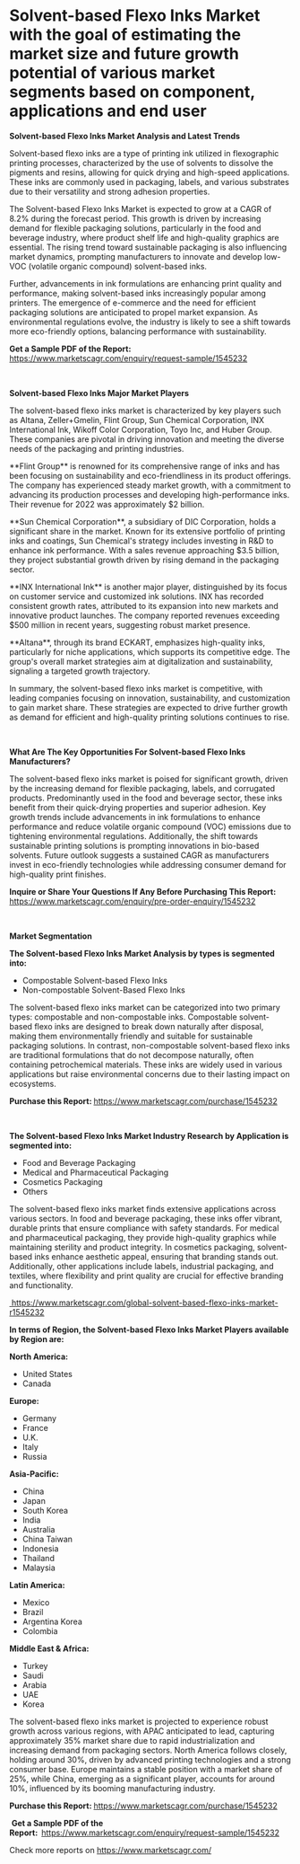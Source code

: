 <p><h1>Solvent-based Flexo Inks Market with the goal of estimating the market size and future growth potential of various market segments based on component, applications and end user</h1></p><p><strong>Solvent-based Flexo Inks Market Analysis and Latest Trends</strong></p>
<p><p>Solvent-based flexo inks are a type of printing ink utilized in flexographic printing processes, characterized by the use of solvents to dissolve the pigments and resins, allowing for quick drying and high-speed applications. These inks are commonly used in packaging, labels, and various substrates due to their versatility and strong adhesion properties.</p><p>The Solvent-based Flexo Inks Market is expected to grow at a CAGR of 8.2% during the forecast period. This growth is driven by increasing demand for flexible packaging solutions, particularly in the food and beverage industry, where product shelf life and high-quality graphics are essential. The rising trend toward sustainable packaging is also influencing market dynamics, prompting manufacturers to innovate and develop low-VOC (volatile organic compound) solvent-based inks. </p><p>Further, advancements in ink formulations are enhancing print quality and performance, making solvent-based inks increasingly popular among printers. The emergence of e-commerce and the need for efficient packaging solutions are anticipated to propel market expansion. As environmental regulations evolve, the industry is likely to see a shift towards more eco-friendly options, balancing performance with sustainability.</p></p>
<p><strong>Get a Sample PDF of the Report:&nbsp;</strong> <a href="https://www.marketscagr.com/enquiry/request-sample/1545232?utm_campaign=1909&utm_medium=2&utm_source=Github&utm_content=ia&utm_term=02022025&utm_id=solvent-based-flexo-inks">https://www.marketscagr.com/enquiry/request-sample/1545232</a></p>
<p>&nbsp;</p>
<p><strong>Solvent-based Flexo Inks Major Market Players</strong></p>
<p><p>The solvent-based flexo inks market is characterized by key players such as Altana, Zeller+Gmelin, Flint Group, Sun Chemical Corporation, INX International Ink, Wikoff Color Corporation, Toyo Inc, and Huber Group. These companies are pivotal in driving innovation and meeting the diverse needs of the packaging and printing industries.</p><p>**Flint Group** is renowned for its comprehensive range of inks and has been focusing on sustainability and eco-friendliness in its product offerings. The company has experienced steady market growth, with a commitment to advancing its production processes and developing high-performance inks. Their revenue for 2022 was approximately $2 billion.</p><p>**Sun Chemical Corporation**, a subsidiary of DIC Corporation, holds a significant share in the market. Known for its extensive portfolio of printing inks and coatings, Sun Chemical's strategy includes investing in R&D to enhance ink performance. With a sales revenue approaching $3.5 billion, they project substantial growth driven by rising demand in the packaging sector.</p><p>**INX International Ink** is another major player, distinguished by its focus on customer service and customized ink solutions. INX has recorded consistent growth rates, attributed to its expansion into new markets and innovative product launches. The company reported revenues exceeding $500 million in recent years, suggesting robust market presence.</p><p>**Altana**, through its brand ECKART, emphasizes high-quality inks, particularly for niche applications, which supports its competitive edge. The group's overall market strategies aim at digitalization and sustainability, signaling a targeted growth trajectory.</p><p>In summary, the solvent-based flexo inks market is competitive, with leading companies focusing on innovation, sustainability, and customization to gain market share. These strategies are expected to drive further growth as demand for efficient and high-quality printing solutions continues to rise.</p></p>
<p>&nbsp;</p>
<p><strong>What Are The Key Opportunities For Solvent-based Flexo Inks Manufacturers?</strong></p>
<p><p>The solvent-based flexo inks market is poised for significant growth, driven by the increasing demand for flexible packaging, labels, and corrugated products. Predominantly used in the food and beverage sector, these inks benefit from their quick-drying properties and superior adhesion. Key growth trends include advancements in ink formulations to enhance performance and reduce volatile organic compound (VOC) emissions due to tightening environmental regulations. Additionally, the shift towards sustainable printing solutions is prompting innovations in bio-based solvents. Future outlook suggests a sustained CAGR as manufacturers invest in eco-friendly technologies while addressing consumer demand for high-quality print finishes.</p></p>
<p><strong>Inquire or Share Your Questions If Any Before Purchasing This Report:</strong> <a href="https://www.marketscagr.com/enquiry/pre-order-enquiry/1545232?utm_campaign=1909&utm_medium=2&utm_source=Github&utm_content=ia&utm_term=02022025&utm_id=solvent-based-flexo-inks">https://www.marketscagr.com/enquiry/pre-order-enquiry/1545232</a></p>
<p>&nbsp;</p>
<p><strong>Market Segmentation</strong></p>
<p><strong>The Solvent-based Flexo Inks Market Analysis by types is segmented into:</strong></p>
<p><ul><li>Compostable Solvent-based Flexo Inks</li><li>Non-compostable Solvent-Based Flexo Inks</li></ul></p>
<p><p>The solvent-based flexo inks market can be categorized into two primary types: compostable and non-compostable inks. Compostable solvent-based flexo inks are designed to break down naturally after disposal, making them environmentally friendly and suitable for sustainable packaging solutions. In contrast, non-compostable solvent-based flexo inks are traditional formulations that do not decompose naturally, often containing petrochemical materials. These inks are widely used in various applications but raise environmental concerns due to their lasting impact on ecosystems.</p></p>
<p><strong>Purchase this Report:&nbsp;</strong><a href="https://www.marketscagr.com/purchase/1545232?utm_campaign=1909&utm_medium=2&utm_source=Github&utm_content=ia&utm_term=02022025&utm_id=solvent-based-flexo-inks">https://www.marketscagr.com/purchase/1545232</a></p>
<p>&nbsp;</p>
<p><strong>The Solvent-based Flexo Inks Market Industry Research by Application is segmented into:</strong></p>
<p><ul><li>Food and Beverage Packaging</li><li>Medical and Pharmaceutical Packaging</li><li>Cosmetics Packaging</li><li>Others</li></ul></p>
<p><p>The solvent-based flexo inks market finds extensive applications across various sectors. In food and beverage packaging, these inks offer vibrant, durable prints that ensure compliance with safety standards. For medical and pharmaceutical packaging, they provide high-quality graphics while maintaining sterility and product integrity. In cosmetics packaging, solvent-based inks enhance aesthetic appeal, ensuring that branding stands out. Additionally, other applications include labels, industrial packaging, and textiles, where flexibility and print quality are crucial for effective branding and functionality.</p></p>
<p><a href="https://www.marketscagr.com/global-solvent-based-flexo-inks-market-r1545232?utm_campaign=1909&utm_medium=2&utm_source=Github&utm_content=ia&utm_term=02022025&utm_id=solvent-based-flexo-inks">&nbsp;https://www.marketscagr.com/global-solvent-based-flexo-inks-market-r1545232</a></p>
<p><strong>In terms of Region, the Solvent-based Flexo Inks Market Players available by Region are:</strong></p>
<p>
    <p> <strong> North America: </strong>
        <ul>
            <li>United States</li>
            <li>Canada</li>
        </ul>
        </p> 
    <p> <strong> Europe: </strong>
        <ul>
            <li>Germany</li>
            <li>France</li>
            <li>U.K.</li>
            <li>Italy</li>
            <li>Russia</li>
        </ul>
        </p> 
    <p> <strong> Asia-Pacific: </strong>
        <ul>
            <li>China</li>
            <li>Japan</li>
            <li>South Korea</li>
            <li>India</li>
            <li>Australia</li>
            <li>China Taiwan</li>
            <li>Indonesia</li>
            <li>Thailand</li>
            <li>Malaysia</li>
        </ul>
        </p> 
    <p> <strong> Latin America: </strong>
        <ul>
            <li>Mexico</li>
            <li>Brazil</li>
            <li>Argentina Korea</li>
            <li>Colombia</li>
        </ul>
        </p> 
    <p> <strong> Middle East & Africa: </strong>
        <ul>
            <li>Turkey</li>
            <li>Saudi</li>
            <li>Arabia</li>
            <li>UAE</li>
            <li>Korea</li>
        </ul>
    </p>
    </p>
<p><p>The solvent-based flexo inks market is projected to experience robust growth across various regions, with APAC anticipated to lead, capturing approximately 35% market share due to rapid industrialization and increasing demand from packaging sectors. North America follows closely, holding around 30%, driven by advanced printing technologies and a strong consumer base. Europe maintains a stable position with a market share of 25%, while China, emerging as a significant player, accounts for around 10%, influenced by its booming manufacturing industry.</p></p>
<p><strong>Purchase this Report: </strong><a href="https://www.marketscagr.com/purchase/1545232?utm_campaign=1909&utm_medium=2&utm_source=Github&utm_content=ia&utm_term=02022025&utm_id=solvent-based-flexo-inks">https://www.marketscagr.com/purchase/1545232</a></p>
<p>&nbsp;<strong>Get a Sample PDF of the Report:&nbsp;&nbsp;</strong><a href="https://www.marketscagr.com/enquiry/request-sample/1545232?utm_campaign=1909&utm_medium=2&utm_source=Github&utm_content=ia&utm_term=02022025&utm_id=solvent-based-flexo-inks">https://www.marketscagr.com/enquiry/request-sample/1545232</a></p>
<p><strong></strong></p>
<p>Check more reports on <a href="https://www.marketscagr.com/?utm_campaign=1909&utm_medium=2&utm_source=Github&utm_content=ia&utm_term=02022025&utm_id=solvent-based-flexo-inks">https://www.marketscagr.com/</a></p>